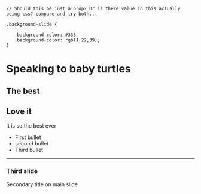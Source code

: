 ```config:theme
// Should this be just a prop? Or is there value in this actually being css? compare and try both...

.background-slide {
    
    background-color: #333
    background-color: rgb(1,22,39);
}
```

# Speaking to baby turtles
The best
---
## Love it
It is so the best ever

- First bullet
- second bullet
- Third bullet
---
### Third slide
Secondary title on main slide


